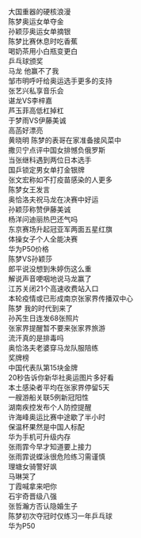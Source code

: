 大国重器的硬核浪漫  
陈梦奥运女单夺金  
孙颖莎奥运女单摘银  
陈梦比赛休息时吃香蕉  
喝奶茶用小白瓶变更白  
乒乓球颁奖  
马龙 他赢不了我  
邹市明呼吁给奥运选手更多的支持  
张艺兴私享音乐会  
谌龙VS李梓嘉  
芦玉菲高低杠掉杠  
于梦雨VS伊藤美诚  
高菡好漂亮  
黄晓明 陈梦的表哥在家准备接风菜中  
撒贝宁点评中国女排憾负俄罗斯  
当张继科遇到两位日本选手  
国乒锁定男女单打金银牌  
张文宏称如不打疫苗感染的人更多  
陈梦女王发言  
奥恰洛夫祝马龙在决赛中好运  
孙颖莎称赞伊藤美诚  
杨洋问迪丽热巴还气吗  
东京赛场升起冠亚军两面五星红旗  
体操女子个人全能决赛  
华为P50价格  
陈梦VS孙颖莎  
郎平说没想到朱婷伤这么重  
解说声音哽咽地说马龙赢了  
江苏关闭21个高速收费站入口  
本轮疫情或已形成南京张家界传播双中心  
陈梦 我的时代到来了  
孙芮生日连发68张照片  
张家界提醒暂不要来张家界旅游  
流汗真的是排毒吗  
奥恰洛夫老婆穿马龙队服陪练  
奖牌榜  
中国代表队第15块金牌  
20秒告诉你新华社奥运图片多好看  
本土感染者平均在张家界停留5天  
一艘游船关联5例新冠阳性  
湖南疾控发布个人防控提醒  
许海峰奥运比赛中途歇了半小时  
保温杯果然是中国人标配  
华为手机可升级内存  
张雨霏今早才知道要上接力  
张雨霏说蝶泳很危险练习需谨慎  
理塘女骑警好飒  
马琳哭了  
丁霞喊拿来吧你  
石宇奇晋级八强  
张哲瀚方否认隐婚生子  
陈梦初次夺冠时仅练习一年乒乓球  
华为P50  
